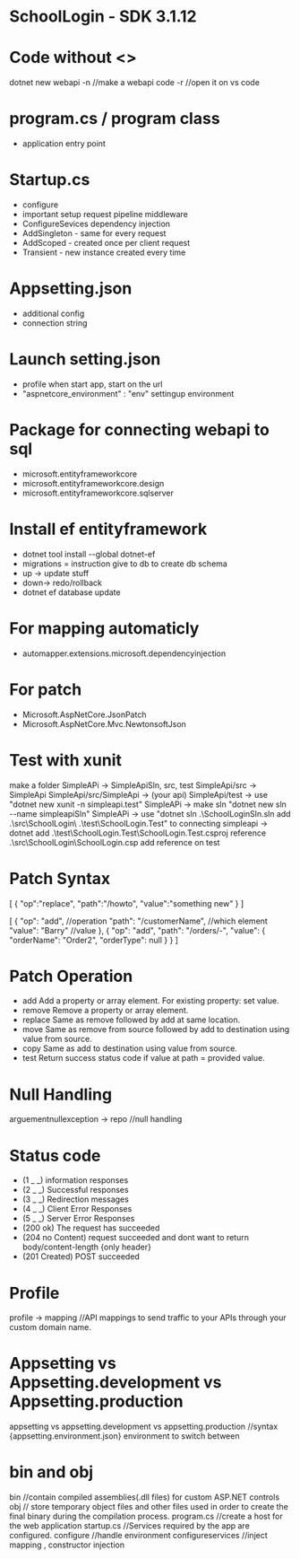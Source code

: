 # SchoolLogin - SDK 3.1.12

Code		without <>
===========
dotnet new webapi -n <filename>		//make a webapi
code -r <filename>					//open it on vs code


program.cs / program class
===
- application entry point

Startup.cs
===
- configure
- important
  setup request pipeline
  middleware
- ConfigureSevices
 dependency injection
 - AddSingleton	- same for every request
 - AddScoped	- created once per client request
 - Transient	- new instance created every time

Appsetting.json
===
- additional config
- connection string

Launch setting.json
===
- profile when start app, start on the url
- "aspnetcore_environment" : "env" settingup environment

Package for connecting webapi to sql
===
- microsoft.entityframeworkcore
- microsoft.entityframeworkcore.design
- microsoft.entityframeworkcore.sqlserver

Install ef entityframework
===
- dotnet tool install --global dotnet-ef
- migrations = instruction give to db to create db schema
- up -> update stuff
- down-> redo/rollback
- dotnet ef database update

For mapping automaticly
===
- automapper.extensions.microsoft.dependencyinjection

For patch
===
- Microsoft.AspNetCore.JsonPatch
- Microsoft.AspNetCore.Mvc.NewtonsoftJson

Test with xunit
===
make a folder
SimpleAPi -> SimpleApiSln, src, test
SimpleApi/src -> SimpleApi
SimpleApi/src/SimpleApi -> (your api)
SimpleApi/test -> use "dotnet new xunit -n simpleapi.test"
SimpleAPi -> make sln "dotnet new sln --name simpleapiSln"
SimpleAPi -> use "dotnet sln .\SchoolLoginSln.sln add .\src\SchoolLogin\ .\test\SchoolLogin.Test\" to connecting
simpleapi -> dotnet add .\test\SchoolLogin.Test\SchoolLogin.Test.csproj reference .\src\SchoolLogin\SchoolLogin.csp add reference on test




Patch Syntax
===
[
	{
		"op":"replace",
		"path":"/howto",
		"value":"something new"
	}
]

[
  {
    "op": "add",		//operation
    "path": "/customerName",	//which element
    "value": "Barry"		//value
  },
  {
    "op": "add",
    "path": "/orders/-",
    "value": {
      "orderName": "Order2",
      "orderType": null
    }
  }
]


Patch Operation
===
- add	Add a property or array element. For existing property: set value.
- remove	Remove a property or array element.
- replace	Same as remove followed by add at same location.
- move	Same as remove from source followed by add to destination using value from source.
- copy	Same as add to destination using value from source.
- test	Return success status code if value at path = provided value.


Null Handling
===
arguementnullexception -> repo			//null handling			

Status code					
===
- (1 _ _) information responses
- (2 _ _) Successful responses
- (3 _ _) Redirection messages
- (4 _ _) Client Error Responses
- (5 _ _) Server Error Responses
- (200 ok) The request has succeeded
- (204 no Content) request succeeded and dont want to return body/content-length {only header}
- (201 Created) POST succeeded

Profile
===
profile -> mapping			//API mappings to send traffic to your APIs through your custom domain name.

Appsetting vs Appsetting.development vs Appsetting.production
===
appsetting vs appsetting.development vs appsetting.production //syntax {appsetting.environment.json} environment to switch between

bin and obj
===
bin		//contain compiled assemblies(.dll files) for custom ASP.NET controls
obj		// store temporary object files and other files used in order to create the final binary during the compilation process.
program.cs //create a host for the web application
startup.cs //Services required by the app are configured.
configure //handle environment
configureservices //inject mapping , constructor injection

